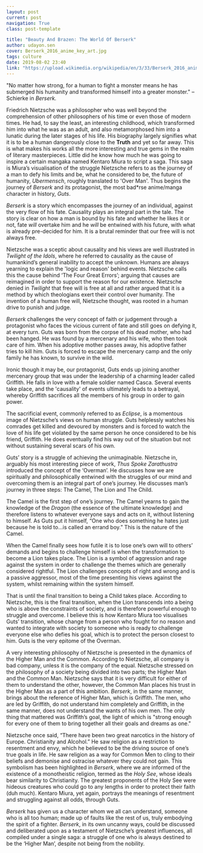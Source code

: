 ```yaml
---
layout: post
current: post
navigation: True
class: post-template

title: "Beauty And Brazen: The World Of Berserk"
author: udayon.sen
cover: Berserk_2016_anime_key_art.jpg
tags: culture
date: 2019-08-02 23:40
link: "https://upload.wikimedia.org/wikipedia/en/3/33/Berserk_2016_anime_key_art.jpg"
---
```


"No matter how strong, for a human to fight a monster means he has submerged his
humanity and transformed himself into a greater monster." – Schierke in
*Berserk.*

Friedrich Nietzsche was a philosopher who was well beyond the comprehension of
other philosophers of his time or even those of modern times. He had, to say the
least, an interesting childhood, which transformed him into what he was as an
adult, and also metamorphosed him into a lunatic during the later stages of his
life. His biography largely signifies what it is to be a human dangerously close
to the **Truth** and yet so far away. This is what makes his works all the more
interesting and true gems in the realm of literary masterpieces. Little did he
know how much he was going to inspire a certain mangaka named Kentaro Miura to
script a saga. This saga is Miura’s visualisation of the struggle Nietzsche
refers to as the journey of a man to defy his limits and be, what he considered
to be, the future of humanity, *Ubermensch*, roughly translated to 'Over Man'.
Thus begins the journey of *Berserk* and its protagonist, the most bad\*rse
anime/manga character in history, *Guts*.

*Berserk* is a story which encompasses the journey of an individual, against the
very flow of his fate. Causality plays an integral part in the tale. The story
is clear on how a man is bound by his fate and whether he likes it or not, fate
*will* overtake him and he *will* be entwined with his future, with what is
already pre-decided for him. It is a brutal reminder that our free will is not
always free.

Nietzsche was a sceptic about causality and his views are well illustrated in
*Twilight of the Idols*, where he referred to causality as the cause of
humankind’s general inability to accept the unknown. Humans are always yearning
to explain the 'logic and reason' behind events. Nietzsche calls this the cause
behind ‘The Four Great Errors’; arguing that causes are reimagined in order to
support the reason for our existence. Nietzsche denied in *Twilight* that free
will is free at all and rather argued that it is a method by which theologians
exert their control over humanity. The invention of a human free will, Nietzsche
thought, was rooted in a human drive to punish and judge.

*Berserk* challenges the very concept of faith or judgement through a
protagonist who faces the vicious current of fate and still goes on defying it,
at every turn. Guts was born from the corpse of his dead mother, who had been
hanged. He was found by a mercenary and his wife, who then took care of him.
When his adoptive mother passes away, his adoptive father tries to kill him.
Guts is forced to escape the mercenary camp and the only family he has known, to
survive in the wild.

Ironic though it may be, our protagonist, Guts ends up joining another mercenary
group that was under the leadership of a charming leader called Griffith. He
falls in love with a female soldier named Casca. Several events take place, and
the 'causality' of events ultimately leads to a betrayal, whereby Griffith
sacrifices all the members of his group in order to gain power.

The sacrificial event, commonly referred to as *Eclipse*, is a momentous image
of Nietzsche’s views on human struggle. Guts helplessly watches his comrades get
killed and devoured by monsters and is forced to watch the love of his life get
violated by the same person he once considered to be his friend, Griffith. He
does eventually find his way out of the situation but not without sustaining
several scars of his own.

Guts’ story is a struggle of achieving the unimaginable. Nietzsche in, arguably
his most interesting piece of work, *Thus Spoke Zarathustra* introduced the
concept of the ‘Overman’. He discusses how we are spiritually and
philosophically entwined with the struggles of our mind and overcoming them is
an integral part of one’s journey. He discusses man’s journey in three steps:
The Camel, The Lion and The Child.

The Camel is the first step of one’s journey. The Camel yearns to gain the
knowledge of the *Dragon* (the essence of the ultimate knowledge) and therefore
listens to whatever everyone says and acts on it, without listening to himself.
As Guts put it himself, “One who does something he hates just because he is told
to...is called an errand boy.” This is the nature of the Camel.

When the Camel finally sees how futile it is to lose one’s own will to others’
demands and begins to challenge himself is when the transformation to become a
Lion takes place. The Lion is a symbol of aggression and rage against the system
in order to challenge the themes which are generally considered rightful. The
Lion challenges concepts of right and wrong and is a passive aggressor, most of
the time presenting his views against the system, whilst remaining within the
system himself.

That is until the final transition to being a Child takes place. According to
Nietzsche, this is the final transition, when the Lion transcends into a being
who is above the constraints of society, and is therefore powerful enough to
struggle and overcome. I believe this is how Kentaro Miura too visualises Guts’
transition, whose change from a person who fought for no reason and wanted to
integrate with society to someone who is ready to challenge everyone else who
defies his goal, which is to protect the person closest to him. Guts is the very
epitome of the Overman.

A very interesting philosophy of Nietzsche is presented in the dynamics of the
Higher Man and the Common. According to Nietzsche, all company is bad company,
unless it is the company of the equal. Nietzsche stressed on the philosophy of a
society being divided into two parts; the Higher Man and the Common Man.
Nietzsche says that it is very difficult for either of them to understand the
other, however, the Common Man places his trust in the Higher Man as a part of
this ambition. *Berserk*, in the same manner, brings about the reference of
Higher Man, which is Griffith. The men, who are led by Griffith, do not
understand him completely and Griffith, in the same manner, does not understand
the wants of his own men. The only thing that mattered was Griffith’s goal, the
light of which is "strong enough for every one of them to bring together all
their goals and dreams as one."

Nietzsche once said, “There have been two great narcotics in the history of
Europe. Christianity and Alcohol.” He saw religion as a restriction to
resentment and envy, which he believed to be the driving source of one’s true
goals in life. He saw religion as a way for Common Men to cling to their beliefs
and demonise and ostracise whatever they could not gain. This symbolism has been
highlighted in *Berserk*, where we are informed of the existence of a
monotheistic religion, termed as the *Holy See*, whose ideals bear similarity to
Christianity. The greatest proponents of the Holy See were hideous creatures who
could go to any lengths in order to protect their faith (duh much). Kentaro
Miura, yet again, portrays the meanings of resentment and struggling against all
odds, through Guts.

*Berserk* has given us a character whom we all can understand, someone who is
all too human; made up of faults like the rest of us, truly embodying the spirit
of a fighter. *Berserk*, in its own uncanny ways, could be discussed and
deliberated upon as a testament of Nietzsche’s greatest influences, all compiled
under a single saga: a struggle of one who is always destined to be the ‘Higher
Man’, despite not being from the nobility. 
